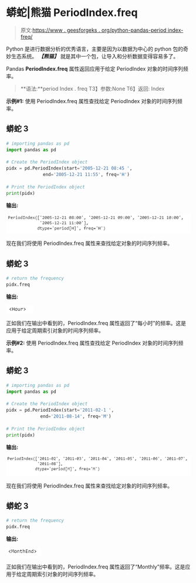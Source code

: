 # 蟒蛇|熊猫 PeriodIndex.freq

> 原文:[https://www . geesforgeks . org/python-pandas-period index-freq/](https://www.geeksforgeeks.org/python-pandas-periodindex-freq/)

Python 是进行数据分析的优秀语言，主要是因为以数据为中心的 python 包的奇妙生态系统。 ***【熊猫】*** 就是其中一个包，让导入和分析数据变得容易多了。

Pandas **PeriodIndex.freq** 属性返回应用于给定 PeriodIndex 对象的时间序列频率。

> **语法:**period Index . freq
> T3】参数:None
> T6】返回: Index

**示例#1:** 使用 PeriodIndex.freq 属性查找给定 PeriodIndex 对象的时间序列频率。

## 蟒蛇 3

```py
# importing pandas as pd
import pandas as pd

# Create the PeriodIndex object
pidx = pd.PeriodIndex(start='2005-12-21 08:45 ',
              end='2005-12-21 11:55', freq='H')

# Print the PeriodIndex object
print(pidx)
```

**输出:**

![](img/ac6f8721ba30b7878a240f43f197e233.png)

现在我们将使用 PeriodIndex.freq 属性来查找给定对象的时间序列频率。

## 蟒蛇 3

```py
# return the frequency
pidx.freq
```

**输出:**

![](img/bc6c3dd80455b83cc701172a0834a51f.png)

正如我们在输出中看到的，PeriodIndex.freq 属性返回了“每小时”的频率。这是应用于给定周期索引对象的时间序列频率。

**示例#2:** 使用 PeriodIndex.freq 属性查找给定 PeriodIndex 对象的时间序列频率。

## 蟒蛇 3

```py
# importing pandas as pd
import pandas as pd

# Create the PeriodIndex object
pidx = pd.PeriodIndex(start='2011-02-1 ',
             end='2011-08-14', freq='M')

# Print the PeriodIndex object
print(pidx)
```

**输出:**

![](img/2ba43599f6d7938dad151a029bd9e751.png)

现在我们将使用 PeriodIndex.freq 属性来查找给定对象的时间序列频率。

## 蟒蛇 3

```py
# return the frequency
pidx.freq
```

**输出:**

![](img/2ecdff20fb86776a3cf3eab351005696.png)

正如我们在输出中看到的，PeriodIndex.freq 属性返回了“Monthly”频率。这是应用于给定周期索引对象的时间序列频率。